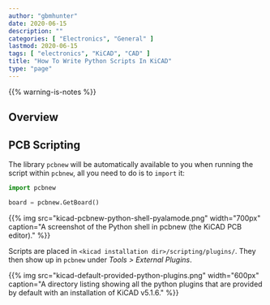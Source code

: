 ```yaml
---
author: "gbmhunter"
date: 2020-06-15
description: ""
categories: [ "Electronics", "General" ]
lastmod: 2020-06-15
tags: [ "electronics", "KiCAD", "CAD" ]
title: "How To Write Python Scripts In KiCAD"
type: "page"
---
```


{{% warning-is-notes %}}

## Overview

## PCB Scripting

The library `pcbnew` will be automatically available to you when running the script within `pcbnew`, all you need to do is to `import` it:

```python
import pcbnew

board = pcbnew.GetBoard()
```

{{% img src="kicad-pcbnew-python-shell-pyalamode.png" width="700px" caption="A screenshot of the Python shell in pcbnew (the KiCAD PCB editor)." %}}

Scripts are placed in `<kicad installation dir>/scripting/plugins/`. They then show up in `pcbnew` under _Tools > External Plugins_.

{{% img src="kicad-default-provided-python-plugins.png" width="600px" caption="A directory listing showing all the python plugins that are provided by default with an installation of KiCAD v5.1.6." %}}